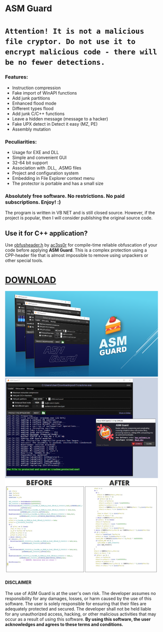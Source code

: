 # ASM Guard

# ```Attention! It is not a malicious file cryptor. Do not use it to encrypt malicious code - there will be no fewer detections.```

### Features:
 * Instruction compression
 * Fake import of WinAPI functions
 * Add junk partitions
 * Enhanced flood mode
 * Different types flood
 * Add junk C/C++ functions
 * Leave a hidden message (message to a hacker)
 * Fake UPX detect in Detect it easy (MZ, PE)
 * Assembly mutation

### Peculiarities:
 * Usage for EXE and DLL
 * Simple and convenient GUI
 * 32-64 bit support
 * Association with .DLL, .ASMG files
 * Project and configuration system
 * Embedding in File Explorer context menu
 * The protector is portable and has a small size

 ### Absolutely free software. No restrictions. No paid subscriptions. Enjoy! :)
The program is written in VB NET and is still closed source. However, if the project is popular, then I will consider publishing the original source code.

## Use it for C++ application?
Use [obfusheader.h](https://github.com/ac3ss0r/obfusheader.h) by [ac3ss0r](https://github.com/ac3ss0r) for compile-time reliable obfuscation of your code before applying **ASM Guard**.
This is a complex protection using a CPP-header file that is almost impossible to remove using unpackers or other special tools.

# [DOWNLOAD](https://github.com/DosX-dev/ASM-Guard/releases/tag/Latest)

![](https://raw.githubusercontent.com/DosX-dev/ASM-Guard/main/2.8.jpg)
![](https://raw.githubusercontent.com/DosX-dev/ASM-Guard/main/2.7.jpg)
![](https://raw.githubusercontent.com/DosX-dev/ASM-Guard/main/dem.jpg)

#### DISCLAIMER
The use of ASM Guard is at the user's own risk. The developer assumes no responsibility for any damages, losses, or harm caused by the use of this software. The user is solely responsible for ensuring that their files are adequately protected and secured. The developer shall not be held liable for any unauthorized access, hacking, or other malicious activities that may occur as a result of using this software. <b>By using this software, the user acknowledges and agrees to these terms and conditions.</b>
